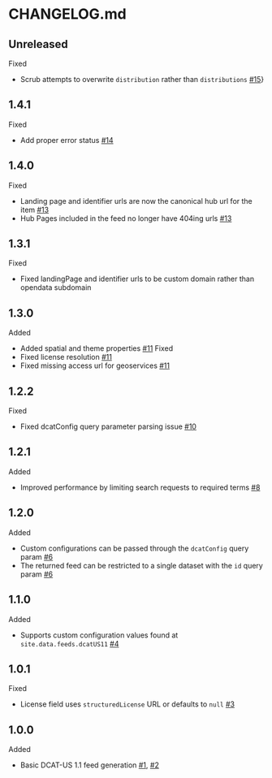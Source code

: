 # CHANGELOG.md

## Unreleased

Fixed
- Scrub attempts to overwrite `distribution` rather than `distributions` [#15](https://github.com/koopjs/koop-output-dcat-us-11/pull/15)}

## 1.4.1
Fixed
- Add proper error status [#14](https://github.com/koopjs/koop-output-dcat-us-11/pull/14)

## 1.4.0
Fixed
- Landing page and identifier urls are now the canonical hub url for the item [#13](https://github.com/koopjs/koop-output-dcat-us-11/pull/13)
- Hub Pages included in the feed no longer have 404ing urls [#13](https://github.com/koopjs/koop-output-dcat-us-11/pull/13)

## 1.3.1
Fixed
- Fixed landingPage and identifier urls to be custom domain rather than opendata subdomain

## 1.3.0
Added
- Added spatial and theme properties [#11](https://github.com/koopjs/koop-output-dcat-us-11/pull/11)
Fixed
- Fixed license resolution [#11](https://github.com/koopjs/koop-output-dcat-us-11/pull/11)
- Fixed missing access url for geoservices [#11](https://github.com/koopjs/koop-output-dcat-us-11/pull/11)

## 1.2.2
Fixed
- Fixed dcatConfig query parameter parsing issue [#10](https://github.com/koopjs/koop-output-dcat-us-11/pull/10)

## 1.2.1
Added
- Improved performance by limiting search requests to required terms [#8](https://github.com/koopjs/koop-output-dcat-us-11/pull/8)

## 1.2.0
Added
- Custom configurations can be passed through the `dcatConfig` query param [#6](https://github.com/koopjs/koop-output-dcat-us-11/pull/6)
- The returned feed can be restricted to a single dataset with the `id` query param [#6](https://github.com/koopjs/koop-output-dcat-us-11/pull/6)

## 1.1.0
Added
- Supports custom configuration values found at `site.data.feeds.dcatUS11` [#4](https://github.com/koopjs/koop-output-dcat-us-11/pull/4)

## 1.0.1

Fixed
- License field uses `structuredLicense` URL or defaults to `null` [#3](https://github.com/koopjs/koop-output-dcat-us-11/pull/3)

## 1.0.0

Added
- Basic DCAT-US 1.1 feed generation [#1](https://github.com/koopjs/koop-output-dcat-us-11/pull/1), [#2](https://github.com/koopjs/koop-output-dcat-us-11/pull/2)
